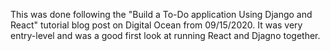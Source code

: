 This was done following the "Build a To-Do application Using Django and React" tutorial blog post on Digital Ocean from 09/15/2020.  It was very entry-level and was a good first look at running React and Djagno together.
